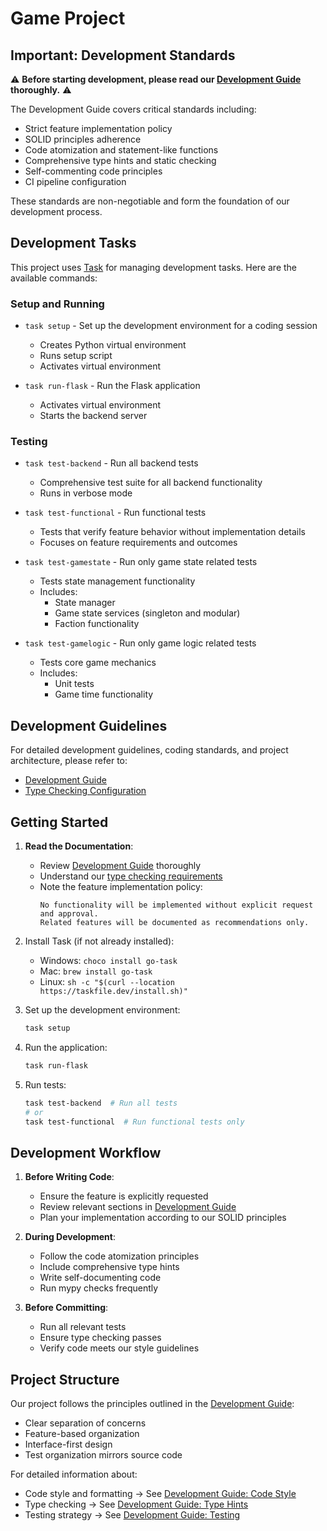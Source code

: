 # Game Project

## Important: Development Standards

⚠️ **Before starting development, please read our [Development Guide](DEVELOPMENT_GUIDE.md) thoroughly.** ⚠️

The Development Guide covers critical standards including:
- Strict feature implementation policy
- SOLID principles adherence
- Code atomization and statement-like functions
- Comprehensive type hints and static checking
- Self-commenting code principles
- CI pipeline configuration

These standards are non-negotiable and form the foundation of our development process.

## Development Tasks

This project uses [Task](https://taskfile.dev/) for managing development tasks. Here are the available commands:

### Setup and Running
- `task setup` - Set up the development environment for a coding session
  - Creates Python virtual environment
  - Runs setup script
  - Activates virtual environment

- `task run-flask` - Run the Flask application
  - Activates virtual environment
  - Starts the backend server

### Testing
- `task test-backend` - Run all backend tests
  - Comprehensive test suite for all backend functionality
  - Runs in verbose mode

- `task test-functional` - Run functional tests
  - Tests that verify feature behavior without implementation details
  - Focuses on feature requirements and outcomes

- `task test-gamestate` - Run only game state related tests
  - Tests state management functionality
  - Includes:
    - State manager
    - Game state services (singleton and modular)
    - Faction functionality

- `task test-gamelogic` - Run only game logic related tests
  - Tests core game mechanics
  - Includes:
    - Unit tests
    - Game time functionality

## Development Guidelines

For detailed development guidelines, coding standards, and project architecture, please refer to:
- [Development Guide](DEVELOPMENT_GUIDE.md)
- [Type Checking Configuration](mypy.ini)

## Getting Started

1. **Read the Documentation**:
   - Review [Development Guide](DEVELOPMENT_GUIDE.md) thoroughly
   - Understand our [type checking requirements](mypy.ini)
   - Note the feature implementation policy:
     ```
     No functionality will be implemented without explicit request and approval.
     Related features will be documented as recommendations only.
     ```

2. Install Task (if not already installed):
   - Windows: `choco install go-task`
   - Mac: `brew install go-task`
   - Linux: `sh -c "$(curl --location https://taskfile.dev/install.sh)"`

3. Set up the development environment:
   ```bash
   task setup
   ```

4. Run the application:
   ```bash
   task run-flask
   ```

5. Run tests:
   ```bash
   task test-backend  # Run all tests
   # or
   task test-functional  # Run functional tests only
   ```

## Development Workflow

1. **Before Writing Code**:
   - Ensure the feature is explicitly requested
   - Review relevant sections in [Development Guide](DEVELOPMENT_GUIDE.md)
   - Plan your implementation according to our SOLID principles

2. **During Development**:
   - Follow the code atomization principles
   - Include comprehensive type hints
   - Write self-documenting code
   - Run mypy checks frequently

3. **Before Committing**:
   - Run all relevant tests
   - Ensure type checking passes
   - Verify code meets our style guidelines

## Project Structure

Our project follows the principles outlined in the [Development Guide](DEVELOPMENT_GUIDE.md):
- Clear separation of concerns
- Feature-based organization
- Interface-first design
- Test organization mirrors source code

For detailed information about:
- Code style and formatting → See [Development Guide: Code Style](DEVELOPMENT_GUIDE.md#3-code-style-and-readability)
- Type checking → See [Development Guide: Type Hints](DEVELOPMENT_GUIDE.md#type-hints-and-static-checking)
- Testing strategy → See [Development Guide: Testing](DEVELOPMENT_GUIDE.md#testing-strategy)

